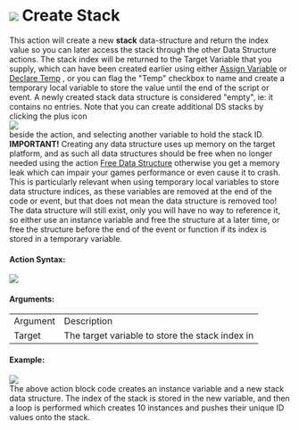 #  ![](https://gms.magecorn.com/Manual/assets/Images/Scripting_Reference/Drag_And_Drop/Reference/Data_Structures/i_DS_Create_Stack.png) Create Stack

This action will create a new **stack** data-structure and return the
index value so you can later access the stack through the other Data
Structure actions. The stack index will be returned to the Target
Variable that you supply, which can have been created earlier using
either [Assign Variable](../Common/Assign_Variable) or [Declare
Temp](../Common/Declare_Temporary_Variable) , or you can flag the
"Temp" checkbox to name and create a temporary local variable to store
the value until the end of the script or event. A newly created stack
data structure is considered "empty", ie: it contains no entries. Note
that you can create additional DS stacks by clicking the plus icon   
![](https://gms.magecorn.com/Manual/assets/Images/Scripting_Reference/Drag_And_Drop/Reference/Icon_Expand_Arguments.png)  
beside the action, and selecting another variable to hold the stack ID.
**IMPORTANT!** Creating any data structure uses up memory on the target
platform, and as such all data structures should be free when no longer
needed using the action [Free Data Structure](Free_Data_Structure)
otherwise you get a memory leak which can impair your games performance
or even cause it to crash. This is particularly relevant when using
temporary local variables to store data structure indices, as these
variables are removed at the end of the code or event, but that does not
mean the data structure is removed too! The data structure will still
exist, only you will have no way to reference it, so either use an
instance variable and free the structure at a later time, or free the
structure before the end of the event or function if its index is stored
in a temporary variable.

#### Action Syntax:

  
![](https://gms.magecorn.com/Manual/assets/Images/Scripting_Reference/Drag_And_Drop/Reference/Data_Structures/a_DS_Create_Stack.png)  

#### Arguments:

|          |                                                 |
|----------|-------------------------------------------------|
| Argument | Description                                     |
| Target   | The target variable to store the stack index in |

#### Example:

  
![](https://gms.magecorn.com/Manual/assets/Images/Scripting_Reference/Drag_And_Drop/Reference/Data_Structures/e_DS_Create_Stack.png)  
The above action block code creates an instance variable and a new stack
data structure. The index of the stack is stored in the new variable,
and then a loop is performed which creates 10 instances and pushes their
unique ID values onto the stack.
